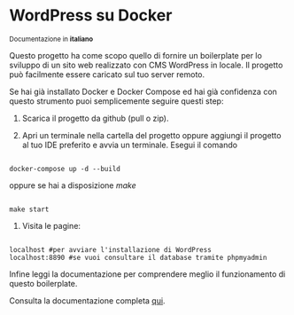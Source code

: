 # WordPress su Docker
<small> Documentazione in <strong>italiano</strong></small>


Questo progetto ha come scopo quello di fornire un boilerplate per lo sviluppo di un sito web realizzato con CMS WordPress in locale. Il progetto può facilmente essere caricato sul tuo server remoto. 

Se hai già installato Docker e Docker Compose ed hai già confidenza con questo strumento puoi semplicemente seguire questi step:

1. Scarica il progetto da github (pull o zip). 

2. Apri un terminale nella cartella del progetto oppure aggiungi il progetto al tuo IDE preferito e avvia un terminale. Esegui il comando 

<pre><code>
docker-compose up -d --build
</code></pre>

oppure se hai a disposizione <em>make</em>
<pre><code>
make start
</code></pre>


1. Visita le pagine: 

<pre><code>
localhost #per avviare l'installazione di WordPress
localhost:8890 #se vuoi consultare il database tramite phpmyadmin
</code></pre>

Infine leggi la documentazione per comprendere meglio il funzionamento di questo boilerplate. 

Consulta la documentazione completa <a href="/doc/Introduzione.md">qui</a>. 